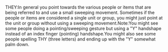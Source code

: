 THEY:In general you point towards the various people or items that are being 
		referred to and use a small sweeping movement.
		Sometimes if the people or items are considered a single unit or group, 
		you might just point at the unit or group without using a sweeping 
		movement.Note:You might see some people doing a pointing/sweeping gesture but using a 
		"Y" handshape instead of an index finger (pointing) handshape.You might 
		also see some people spelling THY (three letters) and ending up with the 
		"Y" somewhat palm down.